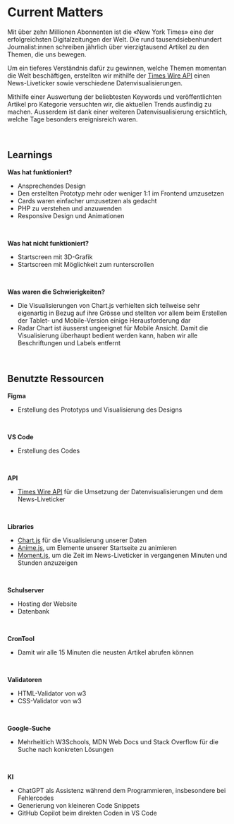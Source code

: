 # Current Matters

Mit über zehn Millionen Abonnenten ist die «New York Times» eine der erfolgreichsten Digitalzeitungen der Welt. Die rund tausendsiebenhundert Journalist:innen schreiben jährlich über vierzigtausend Artikel zu den Themen, die uns bewegen.

Um ein tieferes Verständnis dafür zu gewinnen, welche Themen momentan die Welt beschäftigen, erstellten wir mithilfe der [Times Wire API](https://developer.nytimes.com/docs/timeswire-product/1/overview) einen News-Liveticker sowie verschiedene Datenvisualisierungen.

Mithilfe einer Auswertung der beliebtesten Keywords und veröffentlichten Artikel pro Kategorie versuchten wir, die aktuellen Trends ausfindig zu machen. Ausserdem ist dank einer weiteren Datenvisualisierung ersichtlich, welche Tage besonders ereignisreich waren.

&ensp;  

## Learnings

**Was hat funktioniert?**
* Ansprechendes Design
* Den erstellten Prototyp mehr oder weniger 1:1 im Frontend umzusetzen
* Cards waren einfacher umzusetzen als gedacht
* PHP zu verstehen und anzuwenden
* Responsive Design und Animationen
  
<br />

**Was hat nicht funktioniert?**
* Startscreen mit 3D-Grafik
* Startscreen mit Möglichkeit zum runterscrollen

<br />

**Was waren die Schwierigkeiten?**
* Die Visualisierungen von Chart.js verhielten sich teilweise sehr eigenartig in Bezug auf ihre Grösse und stellten vor allem beim Erstellen der Tablet- und Mobile-Version einige Herausforderung dar
* Radar Chart ist äusserst ungeeignet für Mobile Ansicht. Damit die Visualisierung überhaupt bedient werden kann, haben wir alle Beschriftungen und Labels entfernt

&ensp;  
		
## Benutzte Ressourcen
**Figma**  
* Erstellung des Prototyps und Visualisierung des Designs

<br />

**VS Code** 
* Erstellung des Codes

<br />

**API**
* [Times Wire API](https://developer.nytimes.com/docs/timeswire-product/1/overview) für die Umsetzung der Datenvisualisierungen und dem News-Liveticker

<br />

**Libraries**
* [Chart.js](https://www.chartjs.org) für die Visualisierung unserer Daten
* [Anime.js](https://animejs.com), um Elemente unserer Startseite zu animieren
* [Moment.js](https://momentjs.com), um die Zeit im News-Liveticker in vergangenen Minuten und Stunden anzuzeigen

<br />

**Schulserver**  
* Hosting der Website
* Datenbank

<br />

**CronTool**
* Damit wir alle 15 Minuten die neusten Artikel abrufen können

<br />

**Validatoren**
* HTML-Validator von w3
* CSS-Validator von w3

<br />

**Google-Suche**  
* Mehrheitlich W3Schools, MDN Web Docs und Stack Overflow für die Suche nach konkreten Lösungen

<br />

**KI**  
* ChatGPT als Assistenz während dem Programmieren, insbesondere bei Fehlercodes  
* Generierung von kleineren Code Snippets  
* GitHub Copilot beim direkten Coden in VS Code
